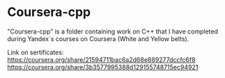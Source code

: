 # Coursera-cpp
"Coursera-cpp" is a folder containing work on C++ that I have completed during Yandex`s courses on Coursera (White and Yellow belts). 

Link on sertificates:
https://coursera.org/share/21594711bac6a2d68e889277dccfc6f8
https://coursera.org/share/3b3577995388d129155748715ec94921
